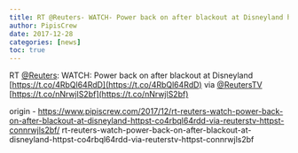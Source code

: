 ```yaml
---
title: RT @Reuters- WATCH- Power back on after blackout at Disneyland https-//t.co/4RbQl64RdD via @ReutersTV https-//t.co/nNrwjlS2bf
author: PipisCrew
date: 2017-12-28
categories: [news]
toc: true
---
```


RT [@Reuters](https://twitter.com/@Reuters): WATCH: Power back on after blackout at Disneyland [https://t.co/4RbQl64RdD](https://t.co/4RbQl64RdD) via [@ReutersTV](https://twitter.com/@ReutersTV) [https://t.co/nNrwjlS2bf](https://t.co/nNrwjlS2bf)

origin - https://www.pipiscrew.com/2017/12/rt-reuters-watch-power-back-on-after-blackout-at-disneyland-httpst-co4rbql64rdd-via-reuterstv-httpst-connrwjls2bf/ rt-reuters-watch-power-back-on-after-blackout-at-disneyland-httpst-co4rbql64rdd-via-reuterstv-httpst-connrwjls2bf